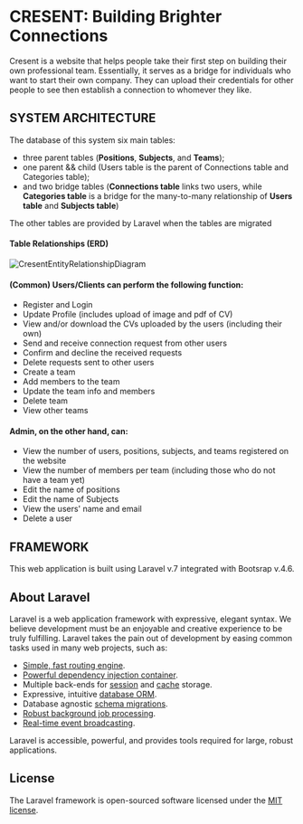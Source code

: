 # CRESENT: Building Brighter Connections
Cresent is a website that helps people take their first step on building their own professional team. Essentially, it serves as a bridge for individuals who want to start their own company. They can upload their credentials for other people to see then establish a connection to whomever they like. 

## SYSTEM ARCHITECTURE
The database of this system six main tables:
- three parent tables (**Positions**, **Subjects**, and **Teams**);
- one parent && child (Users table is the parent of Connections table and Categories table);
- and two bridge tables (**Connections table** links two users, while **Categories table** is a bridge for the many-to-many relationship of **Users table** and **Subjects table**)

The other tables are provided by Laravel when the tables are migrated

#### Table Relationships (ERD)
![CresentEntityRelationshipDiagram](https://drive.google.com/uc?export=download&id=1x_RLr0ulXiwjbcRUBaC0eBYn4fbo2M_O)

#### (Common) Users/Clients can perform the following function:
- Register and Login
- Update Profile (includes upload of image and pdf of CV)
- View and/or download the CVs uploaded by the users (including their own)
- Send and receive connection request from other users
- Confirm and decline the received requests
- Delete requests sent to other users
- Create a team
- Add members to the team
- Update the team info and members
- Delete team
- View other teams

#### Admin, on the other hand, can:
- View the number of users, positions, subjects, and teams registered on the website
- View the number of members per team (including those who do not have a team yet)
- Edit the name of positions
- Edit the name of Subjects
- View the users' name and email
- Delete a user

## FRAMEWORK
This web application is built using Laravel v.7 integrated with Bootsrap v.4.6. 

## About Laravel

Laravel is a web application framework with expressive, elegant syntax. We believe development must be an enjoyable and creative experience to be truly fulfilling. Laravel takes the pain out of development by easing common tasks used in many web projects, such as:

- [Simple, fast routing engine](https://laravel.com/docs/routing).
- [Powerful dependency injection container](https://laravel.com/docs/container).
- Multiple back-ends for [session](https://laravel.com/docs/session) and [cache](https://laravel.com/docs/cache) storage.
- Expressive, intuitive [database ORM](https://laravel.com/docs/eloquent).
- Database agnostic [schema migrations](https://laravel.com/docs/migrations).
- [Robust background job processing](https://laravel.com/docs/queues).
- [Real-time event broadcasting](https://laravel.com/docs/broadcasting).

Laravel is accessible, powerful, and provides tools required for large, robust applications.

## License

The Laravel framework is open-sourced software licensed under the [MIT license](https://opensource.org/licenses/MIT).
